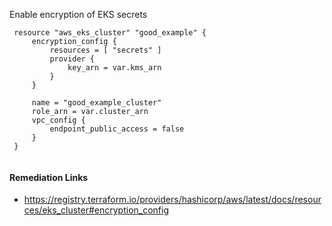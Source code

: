 
Enable encryption of EKS secrets

```hcl
 resource "aws_eks_cluster" "good_example" {
     encryption_config {
         resources = [ "secrets" ]
         provider {
             key_arn = var.kms_arn
         }
     }
 
     name = "good_example_cluster"
     role_arn = var.cluster_arn
     vpc_config {
         endpoint_public_access = false
     }
 }
 
```

#### Remediation Links
 - https://registry.terraform.io/providers/hashicorp/aws/latest/docs/resources/eks_cluster#encryption_config

